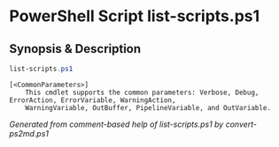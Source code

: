 # PowerShell Script list-scripts.ps1

## Synopsis & Description
```powershell
list-scripts.ps1 

```

```
[<CommonParameters>]
    This cmdlet supports the common parameters: Verbose, Debug, ErrorAction, ErrorVariable, WarningAction, 
    WarningVariable, OutBuffer, PipelineVariable, and OutVariable.
```

*Generated from comment-based help of list-scripts.ps1 by convert-ps2md.ps1*
